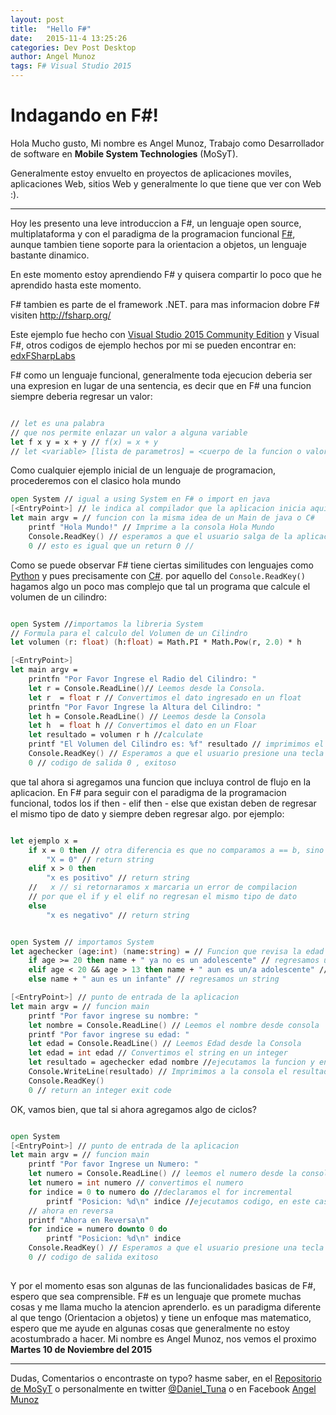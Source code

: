 ```yaml
---
layout: post
title:  "Hello F#"
date:   2015-11-4 13:25:26
categories: Dev Post Desktop
author: Angel Munoz
tags: F# Visual Studio 2015
---
```

# Indagando en F#!
Hola Mucho gusto, Mi nombre es Angel Munoz, Trabajo como Desarrollador de software en **Mobile System Technologies** (MoSyT).


Generalmente estoy envuelto en proyectos de  aplicaciones moviles, aplicaciones Web, sitios Web y generalmente lo que tiene que ver con Web :).
___
Hoy les presento una leve introduccion a F#, un lenguaje open source, multiplataforma y con el paradigma de la programacion funcional
[F#](http://fsharp.org/), aunque tambien tiene soporte para la orientacion a objetos, un lenguaje bastante dinamico.

En este momento estoy aprendiendo F# y quisera compartir lo poco que he aprendido hasta este momento.

F# tambien es parte de el framework .NET.
para mas informacion dobre F# visiten http://fsharp.org/

Este ejemplo fue hecho con [Visual Studio 2015 Community Edition](https://www.visualstudio.com/) y Visual F#, otros codigos de ejemplo hechos por mi se pueden encontrar en: [edxFSharpLabs](https://github.com/AngelMunoz/edxFSharpLabs)

F# como un lenguaje funcional, generalmente toda ejecucion deberia ser una expresion en lugar de una sentencia,
es decir que en F# una funcion siempre deberia regresar un valor:

```fsharp

// let es una palabra
// que nos permite enlazar un valor a alguna variable
let f x y = x + y // f(x) = x + y
// let <variable> [lista de parametros] = <cuerpo de la funcion o valor>
```
Como cualquier ejemplo inicial de un lenguaje de programacion, procederemos con el clasico hola mundo

```fsharp
open System // igual a using System en F# o import en java
[<EntryPoint>] // le indica al compilador que la aplicacion inicia aqui
let main argv = // funcion con la misma idea de un Main de java o C#
    printf "Hola Mundo!" // Imprime a la consola Hola Mundo
    Console.ReadKey() // esperamos a que el usuario salga de la aplicacion.
    0 // esto es igual que un return 0 //
```
Como se puede observar F# tiene ciertas similitudes con lenguajes como [Python](https://www.python.org/) y pues precisamente con [C#](https://msdn.microsoft.com/en-us/library/kx37x362.aspx). por aquello del `Console.ReadKey()`
hagamos algo un poco mas complejo que tal un programa que calcule el volumen de un cilindro:

```fsharp

open System //importamos la libreria System
// Formula para el calculo del Volumen de un Cilindro
let volumen (r: float) (h:float) = Math.PI * Math.Pow(r, 2.0) * h

[<EntryPoint>]
let main argv =
    printfn "Por Favor Ingrese el Radio del Cilindro: "
    let r = Console.ReadLine()// Leemos desde la Consola.
    let r  = float r // Convertimos el dato ingresado en un float
    printfn "Por Favor Ingrese la Altura del Cilindro: "
    let h = Console.ReadLine() // Leemos desde la Consola
    let h  = float h // Convertimos el dato en un Floar
    let resultado = volumen r h //calculate
    printf "El Volumen del Cilindro es: %f" resultado // imprimimos el resultado.
    Console.ReadKey() // Esperamos a que el usuario presione una tecla
    0 // codigo de salida 0 , exitoso

```
que tal ahora si agregamos una funcion que incluya control de flujo en la aplicacion. En F# para seguir con el paradigma de la programacion funcional, todos los if then - elif then - else que existan deben de regresar el mismo tipo de dato y siempre deben regresar algo.
por ejemplo:

```fsharp

let ejemplo x =
    if x = 0 then // otra diferencia es que no comparamos a == b, sino a = b en F#
        "X = 0" // return string
    elif x > 0 then
        "x es positivo" // return string
    //   x // si retornaramos x marcaria un error de compilacion
    // por que el if y el elif no regresan el mismo tipo de dato
    else
        "x es negativo" // return string

```


```fsharp

open System // importamos System
let agechecker (age:int) (name:string) = // Funcion que revisa la edad con los parametros edad y nombre
    if age >= 20 then name + " ya no es un adolescente" // regresamos un string
    elif age < 20 && age > 13 then name + " aun es un/a adolescente" // regresamos un string
    else name + " aun es un infante" // regresamos un string

[<EntryPoint>] // punto de entrada de la aplicacion
let main argv = // funcion main
    printf "Por favor ingrese su nombre: "
    let nombre = Console.ReadLine() // Leemos el nombre desde consola
    printf "Por favor ingrese su edad: "
    let edad = Console.ReadLine() // Leemos Edad desde la Consola
    let edad = int edad // Convertimos el string en un integer
    let resultado = agechecker edad nombre //ejecutamos la funcion y enlazamos su resultado a la variable resultado
    Console.WriteLine(resultado) // Imprimimos a la consola el resultado.
    Console.ReadKey()
    0 // return an integer exit code

```
OK, vamos bien, que tal si ahora agregamos algo de ciclos?

```fsharp

open System
[<EntryPoint>] // punto de entrada de la aplicacion
let main argv = // funcion main
    printf "Por favor Ingrese un Numero: "
    let numero = Console.ReadLine() // leemos el numero desde la consola
    let numero = int numero // convertimos el numero
    for indice = 0 to numero do //declaramos el for incremental
        printf "Posicion: %d\n" indice //ejecutamos codigo, en este caso solo mostramos las interaciones en consola
    // ahora en reversa
    printf "Ahora en Reversa\n"
    for indice = numero downto 0 do
        printf "Posicion: %d\n" indice
    Console.ReadKey() // Esperamos a que el usuario presione una tecla
    0 // codigo de salida exitoso
    
```
Y por el momento esas son algunas de las funcionalidades basicas de F#, espero que sea comprensible.
F# es un lenguaje que promete muchas cosas y me llama mucho la atencion aprenderlo. es un paradigma diferente al que tengo
(Orientacion a objetos) y tiene un enfoque mas matematico, espero que me ayude en algunas cosas que generalmente no estoy acostumbrado a hacer.
Mi nombre es Angel Munoz, nos vemos el proximo **Martes 10 de Noviembre del 2015**
___
Dudas, Comentarios o encontraste on typo? hasme saber, en el [Repositorio de MoSyT](https://github.com/Mobile-System-Technologies/Mobile-System-Technologies.github.io/issues) o personalmente en twitter [@Daniel_Tuna](https://twitter.com/daniel_tuna) o en Facebook [Angel Munoz](https://www.facebook.com/danieltunamunoz)
